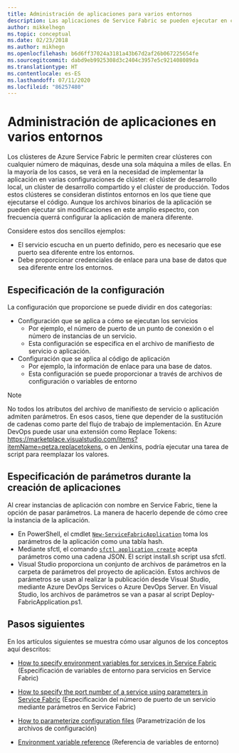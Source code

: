 ```yaml
---
title: Administración de aplicaciones para varios entornos
description: Las aplicaciones de Service Fabric se pueden ejecutar en clústeres cuyo tamaño oscila entre una y miles de máquinas. En algunos casos, deseará configurar su aplicación de forma diferente para cada uno de los entornos. Este artículo explica cómo definir distintos parámetros de aplicación por entorno.
author: mikkelhegn
ms.topic: conceptual
ms.date: 02/23/2018
ms.author: mikhegn
ms.openlocfilehash: b6d6ff37024a3181a43b67d2af26b067225654fe
ms.sourcegitcommit: dabd9eb9925308d3c2404c3957e5c921408089da
ms.translationtype: HT
ms.contentlocale: es-ES
ms.lasthandoff: 07/11/2020
ms.locfileid: "86257480"
---
```

# <a name="manage-applications-for-multiple-environments"></a>Administración de aplicaciones en varios entornos

Los clústeres de Azure Service Fabric le permiten crear clústeres con cualquier número de máquinas, desde una sola máquina a miles de ellas. En la mayoría de los casos, se verá en la necesidad de implementar la aplicación en varias configuraciones de clúster: el clúster de desarrollo local, un clúster de desarrollo compartido y el clúster de producción. Todos estos clústeres se consideran distintos entornos en los que tiene que ejecutarse el código. Aunque los archivos binarios de la aplicación se pueden ejecutar sin modificaciones en este amplio espectro, con frecuencia querrá configurar la aplicación de manera diferente.

Considere estos dos sencillos ejemplos:
  - El servicio escucha en un puerto definido, pero es necesario que ese puerto sea diferente entre los entornos.
  - Debe proporcionar credenciales de enlace para una base de datos que sea diferente entre los entornos.

## <a name="specifying-configuration"></a>Especificación de la configuración

La configuración que proporcione se puede dividir en dos categorías:

- Configuración que se aplica a cómo se ejecutan los servicios
  - Por ejemplo, el número de puerto de un punto de conexión o el número de instancias de un servicio.
  - Esta configuración se especifica en el archivo de manifiesto de servicio o aplicación.
- Configuración que se aplica al código de aplicación
  - Por ejemplo, la información de enlace para una base de datos.
  - Esta configuración se puede proporcionar a través de archivos de configuración o variables de entorno

> [!NOTE]
> No todos los atributos del archivo de manifiesto de servicio o aplicación admiten parámetros.
> En esos casos, tiene que depender de la sustitución de cadenas como parte del flujo de trabajo de implementación. En Azure DevOps puede usar una extensión como Replace Tokens: https://marketplace.visualstudio.com/items?itemName=qetza.replacetokens, o en Jenkins, podría ejecutar una tarea de script para reemplazar los valores.
>

## <a name="specifying-parameters-during-application-creation"></a>Especificación de parámetros durante la creación de aplicaciones

Al crear instancias de aplicación con nombre en Service Fabric, tiene la opción de pasar parámetros. La manera de hacerlo depende de cómo cree la instancia de la aplicación.

  - En PowerShell, el cmdlet [`New-ServiceFabricApplication`](/powershell/module/servicefabric/new-servicefabricapplication?view=azureservicefabricps) toma los parámetros de la aplicación como una tabla hash.
  - Mediante sfctl, el comando [`sfctl application create`](./service-fabric-sfctl-application.md#sfctl-application-create) acepta parámetros como una cadena JSON. El script install.sh script usa sfctl.
  - Visual Studio proporciona un conjunto de archivos de parámetros en la carpeta de parámetros del proyecto de aplicación. Estos archivos de parámetros se usan al realizar la publicación desde Visual Studio, mediante Azure DevOps Services o Azure DevOps Server. En Visual Studio, los archivos de parámetros se van a pasar al script Deploy-FabricApplication.ps1.

## <a name="next-steps"></a>Pasos siguientes
En los artículos siguientes se muestra cómo usar algunos de los conceptos aquí descritos:

- [How to specify environment variables for services in Service Fabric](service-fabric-how-to-specify-environment-variables.md) (Especificación de variables de entorno para servicios en Service Fabric)
- [How to specify the port number of a service using parameters in Service Fabric](service-fabric-how-to-specify-port-number-using-parameters.md) (Especificación del número de puerto de un servicio mediante parámetros en Service Fabric)
- [How to parameterize configuration files](service-fabric-how-to-parameterize-configuration-files.md) (Parametrización de los archivos de configuración)

- [Environment variable reference](service-fabric-environment-variables-reference.md) (Referencia de variables de entorno)

